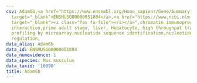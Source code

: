 ```yaml
---
csv: Adam6b,<a href="https://www.ensembl.org/Homo_sapiens/Gene/Summary?db=core;g=ENSMUSG00000051804"
  target="_blank">ENSMUSG00000051804</a>,<a href="https://www.ncbi.nlm.nih.gov/pubmed/23834426"
  target="_blank"><i class="fas fa-file"></i></a>",chromatin immunoprecipitation assay,direct
  interaction,prime adult stage, liver, Hepatocyte, high throughput transcription
  profiling by microarray,nucleotide sequence identification,nucleotide sequence identification,transcriptional
  regulation,
data_alias: Adam6b
data_id: ENSMUSG00000051804
data_numevidence: 1
data_species: Mus musculus
data_taxid: '10090'
title: Adam6b
---
```

